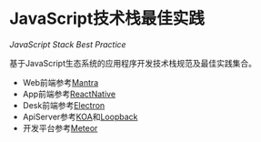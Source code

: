 # JavaScript技术栈最佳实践

*JavaScript Stack Best Practice*

基于JavaScript生态系统的应用程序开发技术栈规范及最佳实践集合。

* Web前端参考[Mantra](https://kadirahq.github.io/mantra/)
* App前端参考[ReactNative](http://facebook.github.io/react-native/)
* Desk前端参考[Electron](http://electron.atom.io/)
* ApiServer参考[KOA](http://koajs.com/)和[Loopback](http://loopback.io/)
* 开发平台参考[Meteor](https://www.meteor.com/)
